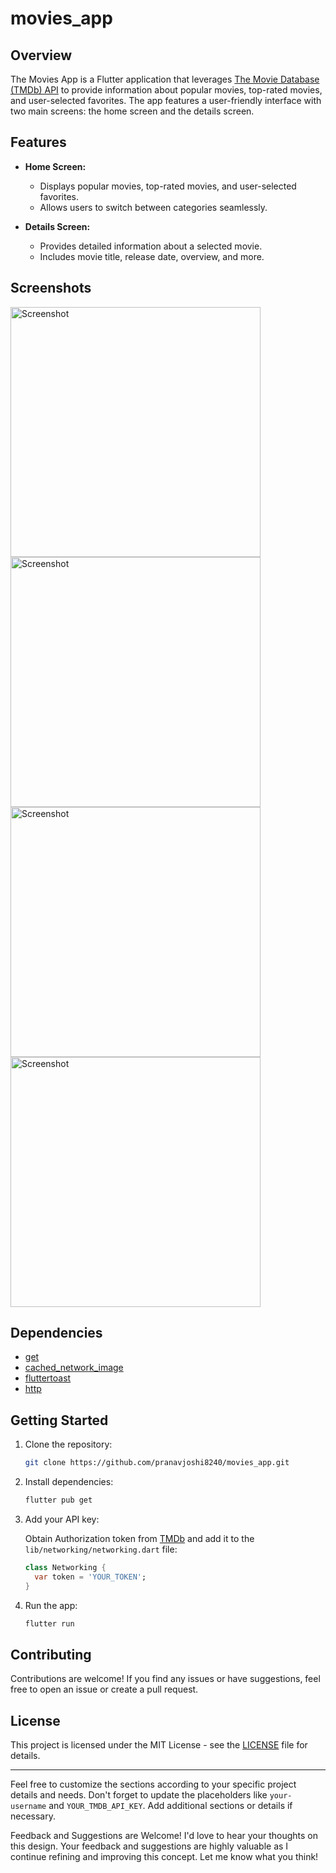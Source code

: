 # movies_app

## Overview

The Movies App is a Flutter application that leverages [The Movie Database (TMDb) API](https://www.themoviedb.org/) to provide information about popular movies, top-rated movies, and user-selected favorites. The app features a user-friendly interface with two main screens: the home screen and the details screen.

## Features

- **Home Screen:**
    - Displays popular movies, top-rated movies, and user-selected favorites.
    - Allows users to switch between categories seamlessly.

- **Details Screen:**
    - Provides detailed information about a selected movie.
    - Includes movie title, release date, overview, and more.

## Screenshots

<img src="https://github.com/Kunal645/movies_app/assets/89443555/7c59f8ae-3b40-4d08-87c7-677fbd153cf9" alt="Screenshot" height="400">
<img src="https://github.com/Kunal645/movies_app/assets/89443555/adf8e193-bf53-48d9-997a-2c1ce92808c6" alt="Screenshot" height="400">
<img src="https://github.com/Kunal645/movies_app/assets/89443555/210c1fb1-17ee-4a51-951d-8666bab9763a" alt="Screenshot" height="400">
<img src="https://github.com/Kunal645/movies_app/assets/89443555/a7081b0d-6710-4e11-aa84-f608369d96de" alt="Screenshot" height="400">

## Dependencies

- [get](https://pub.dev/packages/get)
- [cached_network_image](https://pub.dev/packages/cached_network_image)
- [fluttertoast](https://pub.dev/packages/fluttertoast)
- [http](https://pub.dev/packages/http)

## Getting Started

1. Clone the repository:

    ```bash
    git clone https://github.com/pranavjoshi8240/movies_app.git
    ```

2. Install dependencies:

    ```bash
    flutter pub get
    ```

3. Add your API key:

   Obtain Authorization token from [TMDb](https://www.themoviedb.org/) and add it to the `lib/networking/networking.dart` file:

    ```dart
    class Networking {
      var token = 'YOUR_TOKEN';
    }
    ```

4. Run the app:

    ```bash
    flutter run
    ```

## Contributing

Contributions are welcome! If you find any issues or have suggestions, feel free to open an issue or create a pull request.

## License

This project is licensed under the MIT License - see the [LICENSE](LICENSE) file for details.

---

Feel free to customize the sections according to your specific project details and needs. Don't forget to update the placeholders like `your-username` and `YOUR_TMDB_API_KEY`. Add additional sections or details if necessary.

Feedback and Suggestions are Welcome!
I'd love to hear your thoughts on this design. Your feedback and suggestions are highly valuable as I continue refining and improving this concept. Let me know what you think!